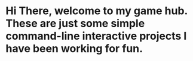 # Hi There, welcome to my game hub. These are just some simple command-line interactive projects I have been working for fun. 

